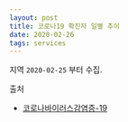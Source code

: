 ```yaml
---
layout: post
title: 코로나19 확진자 일별 추이
date: 2020-02-26
tags: services
---
```


<canvas id="myChart"></canvas>

<script>
require(['init'], (initTest) => {
  require(['jquery', '/assets/vendor/Chart.bundle.min.js'], function(jquery, Chart){
    $(document).ready(function(){
      const AREAS = ['국내', '서울', '경기도', '부산', '대구', '경북'];
      const AREAS_INDEX_DOMESTIC = 0;
      const AREAS_INDEX_SEOUL = 1;
      const AREAS_INDEX_GYENGGI = 2;
      const AREAS_INDEX_BUSAN = 3;
      const AREAS_INDEX_DAEGU = 4;
      const AREAS_INDEX_GYEONBUK = 5;
      const BORDER_COLORS = [
        'rgba(235, 64, 52, 0.3)',
        'rgba(235, 164, 52, 0.3)',
        'rgba(235, 220, 52, 0.3)',
        'rgba(168, 235, 52, 0.3)',
        'rgba(52, 165, 235, 0.3)',
        'rgba(132, 46, 230, 0.3)',
      ];

      const COVID19_INDEX_DATE = 0;
      const COVID19_INDEX_COUNT = 1;
      const COVID19_INDEX_TYPE = 2;
      const COVID19_INDEX_DESC = 3;

      const COVID19 = [
        ['2020-01-27', '4', AREAS[AREAS_INDEX_DOMESTIC], '오전, 질병관리본부'],
        ['2020-02-01', '12', AREAS[AREAS_INDEX_DOMESTIC], '09시, 질병관리본부'],
        ['2020-02-02', '15', AREAS[AREAS_INDEX_DOMESTIC], '09시, 질병관리본부'],
        ['2020-02-09', '25', AREAS[AREAS_INDEX_DOMESTIC], '09시, 질병관리본부'],
        ['2020-02-17', '30', AREAS[AREAS_INDEX_DOMESTIC], '09시, 질병관리본부'],
      	['2020-02-18', '31', AREAS[AREAS_INDEX_DOMESTIC], '09시, 질병관리본부'],
        ['2020-02-20', '104', AREAS[AREAS_INDEX_DOMESTIC], '16시, 질병관리본부'],
        ['2020-02-21', '156', AREAS[AREAS_INDEX_DOMESTIC], '09시, 질병관리본부'],
        ['2020-02-22', '433', AREAS[AREAS_INDEX_DOMESTIC], '16시, 질병관리본부'],
        ['2020-02-23', '602', AREAS[AREAS_INDEX_DOMESTIC], '16시, 질병관리본부'],
        ['2020-02-24', '763', AREAS[AREAS_INDEX_DOMESTIC], '09시, 질병관리본부'],
        ['2020-02-25', '893', AREAS[AREAS_INDEX_DOMESTIC], '09시, 중앙방역대책본부'],
      	['2020-02-26', '1146', AREAS[AREAS_INDEX_DOMESTIC], '09시, 질병관리본부'],
        ['2020-02-27', '1727', AREAS[AREAS_INDEX_DOMESTIC], '16시, 질병관리본부'],

        ['2020-02-25', '33', AREAS[AREAS_INDEX_SEOUL], '16시, 질병관리본부'],
        ['2020-02-26', '41', AREAS[AREAS_INDEX_SEOUL], '16시, 질병관리본부'],
        ['2020-02-27', '59', AREAS[AREAS_INDEX_SEOUL], '10시, 서울시'],

        ['2020-02-27', '59', AREAS[AREAS_INDEX_GYENGGI], '10시, 경기도'],

        ['2020-02-25', '43', AREAS[AREAS_INDEX_BUSAN], '16시, 질병관리본부'],
        ['2020-02-26', '58', AREAS[AREAS_INDEX_BUSAN], '16시, 질병관리본부'],
        ['2020-02-27', '60', AREAS[AREAS_INDEX_BUSAN], '17시, 부산시'],

        ['2020-02-25', '541', AREAS[AREAS_INDEX_DAEGU], '16시, 질병관리본부'],
        ['2020-02-26', '705', AREAS[AREAS_INDEX_DAEGU], '16시, 질병관리본부'],
        ['2020-02-27', '1132', AREAS[AREAS_INDEX_DAEGU], '16시, 대구시'],

        ['2020-02-25', '240', AREAS[AREAS_INDEX_GYEONBUK], '16시, 질병관리본부'],
        ['2020-02-26', '309', AREAS[AREAS_INDEX_GYEONBUK], '16시, 질병관리본부'],
        ['2020-02-27', '337', AREAS[AREAS_INDEX_GYEONBUK], '16시, 질병관리본부'],
      ];

      const COVID19_LABELS = COVID19
        .map(d => d[COVID19_INDEX_DATE])
        .reduce((unique, item) => unique.includes(item)? unique:[...unique, item], []);

      function getDataFromCovid19(standard, type, colIndex) {
        return standard
        	.slice()
        	.map(l => {
        		var filteredItems = COVID19.filter(d => d[COVID19_INDEX_TYPE] == type).filter(s => s[COVID19_INDEX_DATE]==l);
        		if(filteredItems.length > 0) {
        			return filteredItems[0][colIndex];
        		} else {
        			return '';
        		}
        	});
      }

      function getDatasets(standard) {
        return AREAS.map(area => {
        	let defaultDataset = {
        		label: '',
        		backgroundColor: 'rgba(0, 0, 0, 0.0)',
        		borderColor: BORDER_COLORS[AREAS.indexOf(area)],
        		data: [],
        	};
        	let areaDataset = {
        		label : area,
            data: getDataFromCovid19(standard, area, COVID19_INDEX_COUNT),
        	};
        	return Object.assign(defaultDataset, areaDataset);
        });
      }

      let ctx = document.getElementById('myChart').getContext('2d');
      let chart = new Chart(ctx, {
        type: 'line', // The type of chart we want to create

        data: { // The data for our dataset
            labels: COVID19_LABELS,
            datasets: getDatasets(COVID19_LABELS),
        },

        // Configuration options go here
        options: {
          tooltips: {
            callbacks: {
              afterLabel : (tooltipItem, chart) => {
                console.log(tooltipItem, chart);
                return 'beforeTitle';
              },
            }
          }
        }
      });//end of chart
    });//end of document ready
  });//end of chartjs
});//end of init
</script>

지역 `2020-02-25` 부터 수집.

출처
- [코로나바이러스감염증-19](http://ncov.mohw.go.kr/bdBoardList_Real.do?brdId=1&brdGubun=13&ncvContSeq=&contSeq=&board_id=&gubun=)
